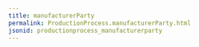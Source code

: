 ```yaml
---
title: manufacturerParty
permalink: ProductionProcess.manufacturerParty.html
jsonid: productionprocess_manufacturerparty
---
```

